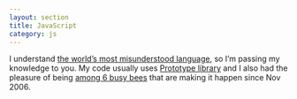 ```yaml
---
layout: section
title: JavaScript
category: js
---
```


I understand [the world’s most misunderstood language][1], so I’m passing my knowledge to you. My code usually uses [Prototype library][2] and I also had the pleasure of being [among 6 busy bees][3] that are making it happen since Nov 2006.


[1]: http://javascript.crockford.com/javascript.html
[2]: http://prototypejs.org/
[3]: http://prototypejs.org/core "Prototype Core team"
